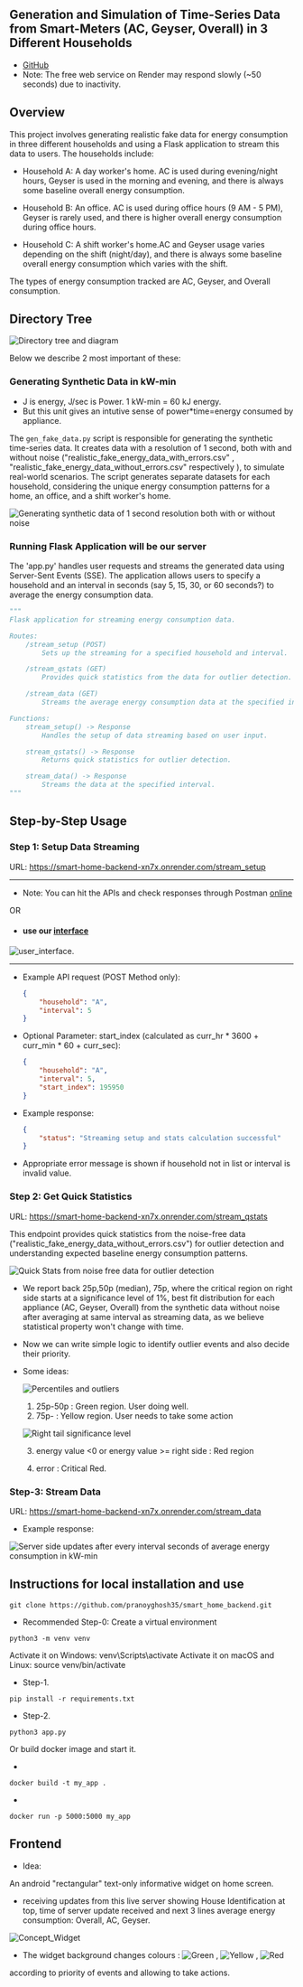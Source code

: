 Generation and Simulation of Time-Series Data from Smart-Meters (AC, Geyser, Overall) in 3 Different Households
----------------------------------------------------
- [GitHub](https://github.com/pranoyghosh35/smart_home_backend.git)
- Note: The free web service on Render may respond slowly (~50 seconds) due to inactivity.

## Overview

This project involves generating realistic fake data for energy consumption in three different households and using a Flask application to stream this data to users. The households include:

- Household A: A day worker's home. AC is used during evening/night hours, Geyser is used in the morning and evening, 
  and there is always some baseline overall energy consumption.

- Household B: An office. AC is used during office hours (9 AM - 5 PM), Geyser is rarely used, and there is 
  higher overall energy consumption during office hours.

- Household C: A shift worker's home.AC and Geyser usage varies depending on the shift (night/day), and there is 
  always some baseline overall energy consumption which varies with the shift.

The types of energy consumption tracked are AC, Geyser, and Overall consumption.

## Directory Tree

![Directory tree and diagram](server_data_homes/images/tree.png)

Below we describe 2 most important of these:

### Generating Synthetic Data in kW-min

- J is energy, J/sec is Power. 1 kW-min = 60 kJ energy.
- But this unit gives an intutive sense of power*time=energy consumed by appliance.  

The `gen_fake_data.py` script is responsible for generating the synthetic time-series data. It creates data with a resolution of 1 second, both with and without noise ("realistic_fake_energy_data_with_errors.csv" , "realistic_fake_energy_data_without_errors.csv" respectively ), to simulate real-world scenarios. The script generates separate datasets for each household, considering the unique energy consumption patterns for a home, an office, and a shift worker's home.

![Generating synthetic data of 1 second resolution both with or without noise](server_data_homes/images/gen_synthetic_data.png)

### Running Flask Application will be our server

The 'app.py' handles user requests and streams the generated data using Server-Sent Events (SSE). The application allows users to specify a household and an interval in seconds (say 5, 15, 30, or 60 seconds?) to average the energy consumption data.

```python
"""
Flask application for streaming energy consumption data.

Routes:
    /stream_setup (POST)
        Sets up the streaming for a specified household and interval.

    /stream_qstats (GET)
        Provides quick statistics from the data for outlier detection.

    /stream_data (GET)
        Streams the average energy consumption data at the specified interval.

Functions:
    stream_setup() -> Response
        Handles the setup of data streaming based on user input.

    stream_qstats() -> Response
        Returns quick statistics for outlier detection.

    stream_data() -> Response
        Streams the data at the specified interval.
"""
```
## Step-by-Step Usage

### Step 1: Setup Data Streaming

URL: https://smart-home-backend-xn7x.onrender.com/stream_setup

--------------------------------------------------------
- Note: You can hit the APIs and check responses through Postman [online](https://go.postman.co/home) 

OR

- #### use our [interface](https://smarter-energy-ui.onrender.com)
![user_interface](server_data_homes/images/st_ui.png).


------------------------------------------------------

- Example API request (POST Method only):
    ```json
	{
	    "household": "A",
	    "interval": 5
	}
    ```
- Optional Parameter: start_index (calculated as curr_hr * 3600 + curr_min * 60 + curr_sec):

	```json
	{
	    "household": "A",
	    "interval": 5,
	    "start_index": 195950
	}
	```

- Example response:
    ```json
	{
	    "status": "Streaming setup and stats calculation successful"
	}
    ```

- Appropriate error message is shown if household not in list or interval is invalid value.


### Step 2: Get Quick Statistics

URL: https://smart-home-backend-xn7x.onrender.com/stream_qstats

This endpoint provides quick statistics from the noise-free data ("realistic_fake_energy_data_without_errors.csv") for outlier detection and understanding expected baseline energy consumption patterns.

![Quick Stats from noise free data for outlier detection](server_data_homes/images/hist_stats.png)

- We report back 25p,50p (median), 75p, where the critical region on right side starts at a significance level of 1%, best fit distribution for each appliance (AC, Geyser, Overall) from the synthetic data without noise after averaging at same interval as streaming data, as we believe statistical property won't change with time.


- Now we can write simple logic to identify outlier events and also decide their priority.

- Some ideas:

  ![Percentiles and outliers](server_data_homes/images/percentiles.png)

  1. 25p-50p : Green region. User doing well.
  2. 75p- : Yellow region. User needs to take some action

  ![Right tail significance level](server_data_homes/images/rt_sig.jpg)

  3. energy value <0 or energy value >= right side : Red region
  
  4. error : Critical Red.



### Step-3: Stream Data

URL: https://smart-home-backend-xn7x.onrender.com/stream_data

- Example response:

![Server side updates after every interval seconds of average energy consumption in kW-min](server_data_homes/images/receiving_data.png)
     
## Instructions for local installation and use

```
git clone https://github.com/pranoyghosh35/smart_home_backend.git
```
- Recommended Step-0: Create a virtual environment 
```
python3 -m venv venv
```
Activate it on Windows: venv\Scripts\activate Activate it on macOS and Linux: source venv/bin/activate

- Step-1. 
```
pip install -r requirements.txt
```
- Step-2. 
```
python3 app.py
```
Or build docker image and start it.

- 
```
docker build -t my_app .
```
- 
```
docker run -p 5000:5000 my_app
```
## Frontend

- Idea: 

An android "rectangular" text-only informative widget on home screen.

- receiving updates from this live server showing House Identification at top, time of server update received and next 3 lines average energy consumption: Overall, AC, Geyser. 

![Concept_Widget](server_data_homes/images/Widget_Concept.png)

- The widget background changes colours : ![Green](https://via.placeholder.com/15/4CAF50/000000?text=+) , ![Yellow](https://via.placeholder.com/15/FFEB3B/000000?text=+) , ![Red](https://via.placeholder.com/15/F44336/000000?text=+)

according to priority of events and allowing to take actions.
